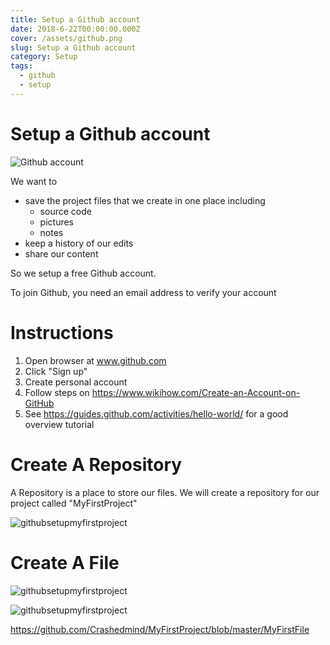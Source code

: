 ```yaml
---
title: Setup a Github account
date: 2018-6-22T00:00:00.000Z
cover: /assets/github.png
slug: Setup a Github account
category: Setup
tags:
  - github
  - setup
---
```


# Setup a Github account
![Github account](/assets/github.png)

We want to 
* save the project files that we create in one place including
  * source code
  * pictures
  * notes
* keep a history of our edits
* share our content

So we setup a free Github account.

To join Github, you need an email address to verify your account

# Instructions
1. Open browser at www.github.com
2. Click "Sign up"
3. Create personal account
4. Follow steps on https://www.wikihow.com/Create-an-Account-on-GitHub
5. See https://guides.github.com/activities/hello-world/ for a good overview tutorial

# Create A Repository
A Repository is a place to store our files. 
We will create a repository for our project called "MyFirstProject"

![githubsetupmyfirstproject](/assets/githubsetupmyfirstproject.png)


# Create A File
![githubsetupmyfirstproject](/assets/githubsetupmyfirstprojectcreatefile.png)

![githubsetupmyfirstproject](/assets/githubsetupmyfirstprojectcreatefilemyfirstfile.png)

https://github.com/Crashedmind/MyFirstProject/blob/master/MyFirstFile
